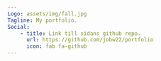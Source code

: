 ```yaml
---
Logo: assets/img/fall.jpg
Tagline: My portfolio.
Social:
    - title: Link till sidans github repo.
      url: https://github.com/jobw22/portfolio
      icon: fab fa-github
---
```

